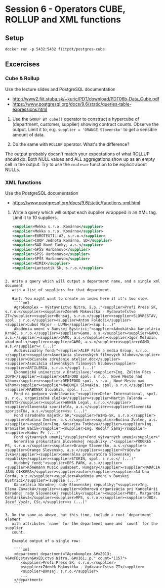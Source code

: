 # Session 6 - Operators CUBE, ROLLUP and XML functions

## Setup

    docker run -p 5432:5432 fiitpdt/postgres-cube

## Excercises

### Cube & Rollup

Use the lecture slides and PostgreSQL documentation

- http://www2.fiit.stuba.sk/~kuric/PDT/download/PDT06b-Data_Cube.pdf
- https://www.postgresql.org/docs/9.6/static/queries-table-expressions.html

1. Use the `GROUP BY cube()` operator to construct a hypercube of (department,
   customer, supplier) showing contract counts. Observe the output. Limit it
   to, e.g. `supplier = 'ORANGE Slovensko'` to get a sensible amount of data.

2. Do the same with `ROLLUP` operator. What's the difference?

  The output probably doesn't match your expectations of what ROLLUP should do.
  Both NULL values and ALL aggregations show up as an empty cell in the output.
  Try to use the `coalesce` function to be explicit about NULLs.

### XML functions

Use the PostgreSQL documentation

- https://www.postgresql.org/docs/9.6/static/functions-xml.html

1. Write a query which will output each supplier wrappped in an XML tag. Limit
   it to 10 suppliers.
   
    ````xml
    <supplier>Mekka s.r.o. Komárno</supplier>
    <supplier>Mekka s.r.o. Komárno</supplier>
    <supplier>EUROTEXTIL-AZ, s.r.o.</supplier>
    <supplier>COOP Jednota Komárno, SD</supplier>
    <supplier>SAD Nové Zámky, a.s.</supplier>
    <supplier>SPŠS Hurbanovo</supplier>
    <supplier>SPŠS Hurbanovo</supplier>
    <supplier>SPŠS Hurbanovo</supplier>
    <supplier>RIMIX</supplier>
    <supplier>Lantastik Sk, s.r.o.</supplier>
````

2. Write a query which will output a department name, and a single xml document
   with a list of suppliers for that department.

   Hint: You might want to create an index here if it's too slow.
    ````xml
    Agrokomplex – Výstavníctvo Nitra, š.p.;"<supplier>Profi Press SK, s.r.o.</supplier><supplier>Zdeněk Makovička - Vydavateľstvo ZT</supplier><supplier>Bonsaj, s.r.o.</supplier><supplier>SLOVRESTAV, spol. s r.o.</supplier><supplier>Anton Foldoši</supplier><supplier>Ľuboš Major - LUMA</supplier><sup (...)"
    Akadémia umení v Banskej Bystrici;"<supplier>Advokátska kancelária Krnáč, s.r.o.</supplier><supplier>Gamo, a.s.</supplier><supplier>GAMO, a.s.</supplier><supplier>GAMO, a.s.</supplier><supplier>Igor Meluzin, akad.mal.</supplier><supplier>GAMO, a.s.</supplier><supplier>GAMO, a.s.</supplier>< (...)"
    Audiovizuálny fond;"<supplier>ALEF Film a media Group, s.r.o.</supplier><supplier>Asociácia slovenských filmových klubov</supplier><supplier>Občianske združenie atelier.doc</supplier><supplier>Asociácia slovenských filmových klubov</supplier><supplier>ARTILERIA, s.r.o.</suppl (...)"
    Ekonomická univerzita v Bratislave;"<supplier>Ing. Zoltán Pócs - ZOPO</supplier><supplier>DEMIFOOD spol. s r.o., Nové Mesto nad Váhom</supplier><supplier>DEMIFOOD spol. s r.o., Nové Mesto nad Váhom</supplier><supplier>MABONEX Slovakia, spol. s r.o.</supplier><supplier>MABONEX Slovakia, spol. (...)"
    Fond na podporu vzdelávania;"<supplier>Delor International, spol. s. r.o., organizačná zložka</supplier><supplier>Martin Talanda – NETSYS</supplier><supplier>AENEA Legal, s.r.o.</supplier><supplier>Slovenská sporiteľňa, a.s.</supplier><supplier>Slovenská sporiteľňa, a.s.</supplier><su (...)"
    Fond národného majetku SR;"<supplier>TWINS-SK, s.r.o.</supplier><supplier>Bučina Zvolen, a.s.</supplier><supplier>Bučina Zvolen, a.s.</supplier><supplier>Ing. Katarína Tothová</supplier><supplier>Ing. Branislav Bačík</supplier><supplier>Ing. Rudolf Šamaj</supplier><supplier>Kubus Pr (...)"
    Fond výtvarných umení;"<supplier>Fond výtvarných umení</supplier>"
    Generálna prokuratúra Slovenskej republiky ;"<supplier>PROGRES - PS, s.r.o.</supplier><supplier>Orange Slovensko, a.s.</supplier><supplier>Orange Slovensko, a.s.</supplier><supplier>Práčovňa Ivka</supplier><supplier>Generálna prokuratúra Slovenskej republiky</supplier><supplier>STORIN, spol. s r.o.</ (...)"
    Hudobný fond;"<supplier>BPS PARK, a.s.</supplier><supplier>Könemann Music Budapest, Hungary</supplier><supplier>NADÁCIA JÁNA CIKKERA</supplier><supplier>autor</supplier><supplier>Ad Una Corda, o.z.</supplier><supplier>Akadémia umení v Banskej Bystrici</supplier><supplie (...)"
    Kancelária Národnej rady Slovenskej republiky;"<supplier>Ing. Elena Závacká</supplier><supplier>Odborová organizácia pri Kancelárii Národnej rady Slovenskej republiky</supplier><supplier>PhDr. Margaréta Cehláriková</supplier><supplier>MPS, s.r.o.</supplier><supplier>JUDr. Jozef Vozár, CSc.</supplier><s (...)"
    ````

3. Do the same as above, but this time, include a root `department` element
   with attributes `name` for the department name and `count` for the supplier
   count.

   Example output of a single row:

    ````xml
    <department department="Agrokomplex &#x2013; V&#xFD;stavn&#xED;ctvo Nitra, &#x161;.p." count="1157">
       <supplier>Profi Press SK, s.r.o.</supplier>
       <supplier>Zdeněk Makovička - Vydavateľstvo ZT</supplier>
       <supplier>Bonsaj, s.r.o.</supplier>
       ...
    </department>
    ````

